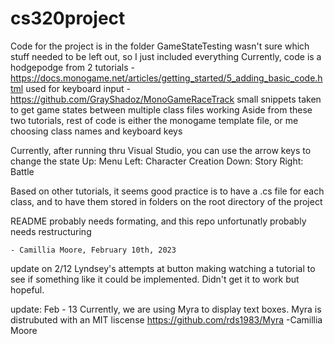 # cs320project

Code for the project is in the folder GameStateTesting
wasn't sure which stuff needed to be left out, so I just included everything
Currently, code is a hodgepodge from 2 tutorials
	- https://docs.monogame.net/articles/getting_started/5_adding_basic_code.html
		used for keyboard input
	- https://github.com/GrayShadoz/MonoGameRaceTrack
		small snippets taken to get game states between multiple class files working
Aside from these two tutorials, rest of code is either the monogame template file, or me choosing class names and keyboard keys

Currently, after running thru Visual Studio, you can use the arrow keys to change the state
	Up: Menu
	Left: Character Creation
	Down: Story
	Right: Battle

Based on other tutorials, it seems good practice is to have a .cs file for each class, and to have them stored in folders on the root directory of the project

README probably needs formating, and this repo unfortunatly probably needs restructuring

	- Camillia Moore, February 10th, 2023

update on 2/12
	Lyndsey's attempts at button making watching a tutorial to see if something like it could be implemented. Didn't get it to work but hopeful.

update: Feb - 13
	Currently, we are using Myra to display text boxes. Myra is distrubuted with an MIT liscense 
	https://github.com/rds1983/Myra
	 -Camillia Moore